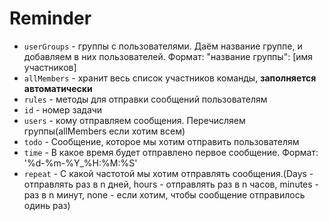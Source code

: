 # Reminder
+ `userGroups` - группы с пользователями. Даём название группе, и добавляем в них пользователей. Формат: "название группы": [имя участников]
+ `allMembers` - хранит весь список участников команды, **заполняется автоматически**   
+ `rules` - методы для отправки сообщений пользователям   
+ `id` - номер задачи   
+ `users` - кому отправляем сообщения. Перечисляем группы(allMembers если хотим всем)   
+ `todo` - Сообщение, которое мы хотим отправить пользователям   
+ `time` - В какое время будет отправлено первое сообщение. Формат: '%d-%m-%Y_%H:%M:%S'   
+ `repeat` - С какой частотой мы хотим отправлять сообщения.(Days - отправлять раз в n дней, hours - отправлять раз в n часов, minutes - раз в n минут, none - если хотим, чтобы сообщение отправилось одинь раз)
